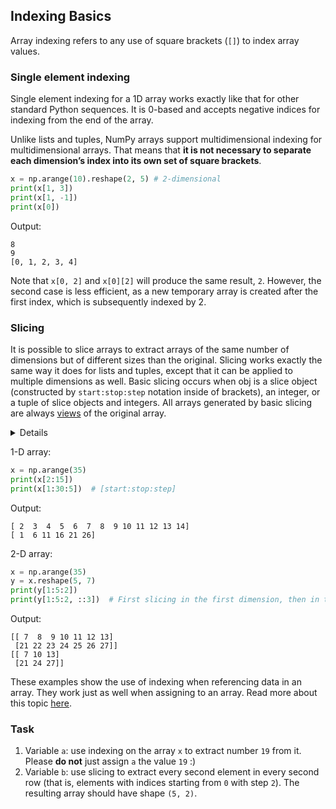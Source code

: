 ## Indexing Basics

Array indexing refers to any use of square brackets (`[]`) to index array values.

### Single element indexing

Single element indexing for a 1D array works exactly like that 
for other standard Python sequences. It is 0-based and accepts negative indices for 
indexing from the end of the array.

Unlike lists and tuples, NumPy arrays support multidimensional indexing for multidimensional 
arrays. That means that **it is not necessary to separate each dimension’s index into its 
own set of square brackets**.

```python
x = np.arange(10).reshape(2, 5) # 2-dimensional
print(x[1, 3])
print(x[1, -1])
print(x[0])
```
Output:
```text
8
9
[0, 1, 2, 3, 4]
```
Note that `x[0, 2]` and `x[0][2]` will produce the same result, `2`. However, the second case 
is less efficient, as a new temporary array is created after the first index, which is subsequently 
indexed by 2.

### Slicing

It is possible to slice arrays to extract arrays of the same number of dimensions 
but of different sizes than the original. Slicing works exactly the same way it 
does for lists and tuples, except that it can be applied to multiple dimensions as well.
Basic slicing occurs when obj is a slice object (constructed by `start:stop:step` notation inside 
of brackets), an integer, or a tuple of slice objects and integers. All arrays generated by 
basic slicing are always [views](https://numpy.org/doc/stable/glossary.html#term-view) of the original array.

<details>

NumPy slicing creates a view instead of a copy as in the case of built-in Python 
sequences such as string, tuple, and list. Care must be taken when extracting a 
small portion from a large array that becomes useless after the extraction 
because the small portion extracted contains a reference to the large original 
array, whose memory will not be released until all arrays derived from it are 
garbage-collected. In such cases, an explicit `copy()` is recommended.
</details>

1-D array:
```python
x = np.arange(35)
print(x[2:15])
print(x[1:30:5])  # [start:stop:step]
```
Output:
```text
[ 2  3  4  5  6  7  8  9 10 11 12 13 14]
[ 1  6 11 16 21 26]
```
2-D array:
```python
x = np.arange(35)
y = x.reshape(5, 7)
print(y[1:5:2])
print(y[1:5:2, ::3])  # First slicing in the first dimension, then in the second.
```
Output:
```text
[[ 7  8  9 10 11 12 13]
 [21 22 23 24 25 26 27]]
[[ 7 10 13]
 [21 24 27]]
```

These examples show the use of indexing when referencing data in an array. 
They work just as well when assigning to an array.
Read more about this topic [here](https://numpy.org/doc/stable/user/basics.indexing.html#basics-indexing).

### Task
1. Variable `a`: use indexing on the array `x` to extract number `19` from it. Please
   **do not** just assign `a` the value `19` :)
2. Variable `b`: use slicing to extract every second element in every second row (that is, elements with indices starting from `0` with step `2`). The resulting array 
should have shape `(5, 2)`.
   
